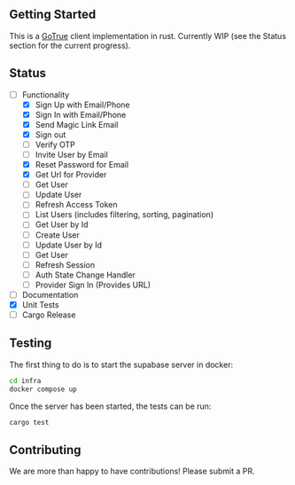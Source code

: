 ## Getting Started

This is a [GoTrue](https://github.com/supabase/gotrue) client implementation in rust. Currently WIP (see the Status section for the current progress).

## Status

- [ ] Functionality
  - [x] Sign Up with Email/Phone
  - [x] Sign In with Email/Phone
  - [x] Send Magic Link Email
  - [x] Sign out
  - [ ] Verify OTP
  - [ ] Invite User by Email
  - [x] Reset Password for Email
  - [x] Get Url for Provider
  - [ ] Get User
  - [ ] Update User
  - [ ] Refresh Access Token
  - [ ] List Users (includes filtering, sorting, pagination)
  - [ ] Get User by Id
  - [ ] Create User
  - [ ] Update User by Id
  - [ ] Get User
  - [ ] Refresh Session
  - [ ] Auth State Change Handler
  - [ ] Provider Sign In (Provides URL)
- [ ] Documentation
- [x] Unit Tests
- [ ] Cargo Release

## Testing

The first thing to do is to start the supabase server in docker:

```sh
cd infra
docker compose up
```

Once the server has been started, the tests can be run:

```sh
cargo test
```

## Contributing

We are more than happy to have contributions! Please submit a PR.
